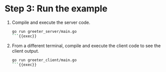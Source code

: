 # Step 3: Run the example

1. Compile and execute the server code.

    ```bash
    go run greeter_server/main.go
    ```{{exec}}

1. From a different terminal, compile and execute the client code to see the client output.

    ```bash
    go run greeter_client/main.go
    ```{{exec}}
